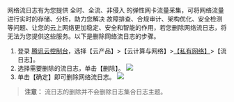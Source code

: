 
网络流日志有为您提供 全时、全流、非侵入 的弹性网卡流量采集，可将网络流量进行实时的存储、分析，助力您解决 故障排查、合规审计、架构优化、安全检测 等问题、让您的云上网络更加稳定、安全和智能的作用，若您删除网络流日志，将无法为您提供这些服务。以下是删除网络流日志的步骤。
1. 登录 [腾讯云控制台]()，选择【云产品】>【云计算与网络】>[【私有网络】](https://console.cloud.tencent.com/vpc)>【流日志】。
2. 选择需要删除的流日志，单击【删除】。
![](https://main.qcloudimg.com/raw/2509ce6a623fc46897b3e43277643ab7.png)
3. 单击【确定】即可删除网络流日志。
![](https://main.qcloudimg.com/raw/dd23df84ae9dae1119d10e458dc62b7a.png)
>**注意：**
>流日志的删除并不会删除日志集合日志主题。
